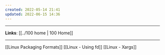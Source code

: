 ```yaml
---
created: 2022-05-14 21:41
updated: 2022-06-15 14:36
---
```

---
**Links**: [[../100 home | 100 Home]]

---
[[Linux Packaging Formats]]
[[Linux - Using fd]]
[[Linux - Xargs]]
